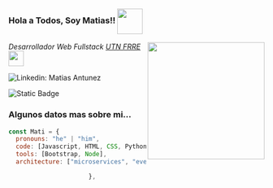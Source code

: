 <h3>Hola a Todos, Soy Matias!!  <img  align = "center" src= "https://media.giphy.com/media/TNf5oSRelTeI8/giphy.gif?cid=ecf05e47uiat2fsvk9ey67k9ctgm3smsxukvrts66f8cnacp&ep=v1_gifs_search&rid=giphy.gif&ct=g" width="50"></h3>
<img align='right' src="https://media.giphy.com/media/KGhpQ5NMoWKQurlHwI/giphy.gif?cid=790b76118e44bn2r7drt6tmy44nzuq93gd2qwcekwce4gq26&ep=v1_gifs_search&rid=giphy.gif&ct=g" width="230">

<p><em>Desarrollador Web Fullstack <a href="https://site.elearning-total.com/courses/?com=et">UTN FRRE</a><img src="https://media.giphy.com/media/fYSnHlufseco8Fh93Z/giphy.gif" width="30">
</em></p>
 
![Linkedin: Matias Antunez](https://img.shields.io/badge/-matiasantunez-blue?style=flat-square&logo=Linkedin&logoColor=white&link=https://www.linkedin.com/in/lucas-matias-ant%C3%BAnez-5bb0892a3/)

<img alt="Static Badge" src="https://img.shields.io/badge/https%3A%2F%2Fwww.instagram.com%2F%3Fhl%3Des-es?style=flat&logo=instagram&logoColor=%235F4BC6&logoSize=auto&label=Instagram&color=%23F86F2F">


###  Algunos datos mas sobre mi...  



```javascript
const Mati = {
  pronouns: "he" | "him",
  code: [Javascript, HTML, CSS, Python, PHP avanzado, MySQL avanzado, c#],
  tools: [Bootstrap, Node],
  architecture: ["microservices", "event-driven", "web development"],

                      },
 
```
  
<!--
**Matiasdevini/Matiasdevini** is a ✨ _special_ ✨ repository because its `README.md` (this file) appears on your GitHub profile.

Here are some ideas to get you started:

- 🔭 I’m currently working on ...
- 🌱 I’m currently learning ...
- 👯 I’m looking to collaborate on ...
- 🤔 I’m looking for help with ...
- 💬 Ask me about ...
- 📫 How to reach me: ...
- 😄 Pronouns: ...
- ⚡ Fun fact: ...
-->
